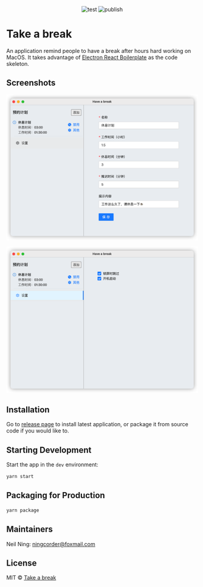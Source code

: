 <div align="center">

![test](https://github.com/neilning-xc/take-a-break/actions/workflows/test.yml/badge.svg)
![publish](https://github.com/neilning-xc/take-a-break/actions/workflows/publish.yml/badge.svg)

</div>

# Take a break

An application remind people to have a break after hours hard working on MacOS.
It takes advantage of [Electron React Boilerplate](https://electron-react-boilerplate.js.org/) as the code skeleton.

## Screenshots

![screen1.png](screen1.png)

![screen2.png](screen2.png)

## Installation

Go to [release page](https://github.com/neilning-xc/take-a-break/releases) to install latest application, or package it from source code if you would like to.

## Starting Development

Start the app in the `dev` environment:

```bash
yarn start
```

## Packaging for Production

```bash
yarn package
```

## Maintainers

Neil Ning: ningcorder@foxmail.com

## License

MIT © [Take a break](https://github.com/neilning-xc/take-a-break)

